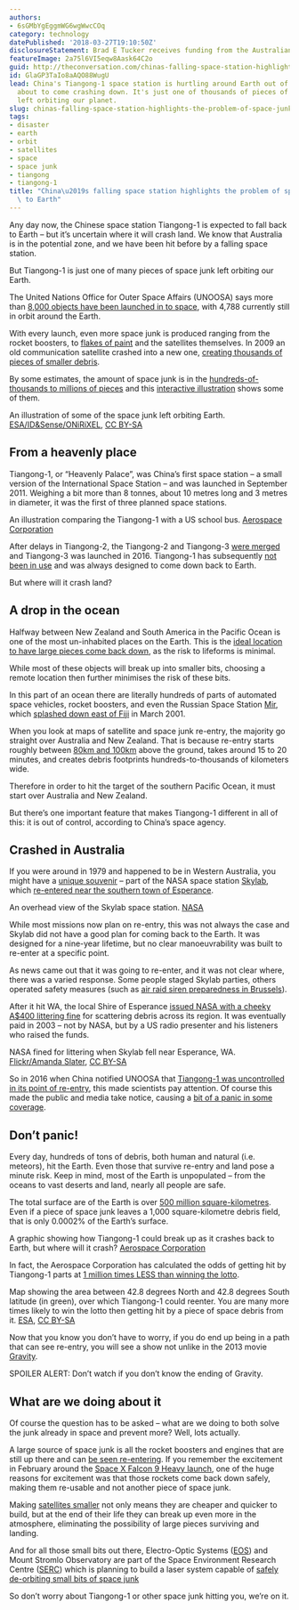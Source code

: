 ```yaml
---
authors:
- 6sGMbYgEggmWG6wgWwcCOq
category: technology
datePublished: '2018-03-27T19:10:50Z'
disclosureStatement: Brad E Tucker receives funding from the Australian Research Council.
featureImage: 2a75l6VI5eqw8Aask64C2o
guid: http://theconversation.com/chinas-falling-space-station-highlights-the-problem-of-space-junk-crashing-to-earth-93295
id: GlaGP3TaIo8aAQO88WugU
lead: China's Tiangong-1 space station is hurtling around Earth out of control and
  about to come crashing down. It's just one of thousands of pieces of space junk
  left orbiting our planet.
slug: chinas-falling-space-station-highlights-the-problem-of-space-junk-crashing-to-earth
tags:
- disaster
- earth
- orbit
- satellites
- space
- space junk
- tiangong
- tiangong-1
title: "China\u2019s falling space station highlights the problem of space junk crashing\
  \ to Earth"
---
```

Any day now, the Chinese space station Tiangong-1 is expected to fall back to Earth – but it’s uncertain where it will crash land. We know that Australia is in the potential zone, and we have been hit before by a falling space station.

But Tiangong-1 is just one of many pieces of space junk left orbiting our Earth.

The United Nations Office for Outer Space Affairs (UNOOSA) says more than [8,000 objects have been launched in to space](http://www.unoosa.org/oosa/osoindex/search-ng.jspx), with 4,788 currently still in orbit around the Earth. 


With every launch, even more space junk is produced ranging from the rocket boosters, to [flakes of paint](https://www.washingtonpost.com/news/speaking-of-science/wp/2016/05/12/a-bit-of-debris-chipped-the-international-space-station-thats-just-one-piece-of-a-much-bigger-problem/?utm_term=.bb9ba23a43fb) and the satellites themselves. In 2009 an old communication satellite crashed into a new one, [creating thousands of pieces of smaller debris](https://www.nytimes.com/2009/02/12/science/space/12satellite.html).

By some estimates, the amount of space junk is in the [hundreds-of-thousands to millions of pieces](https://www.esa.int/Our_Activities/Operations/Space_Debris/Space_debris_by_the_numbers) and this [interactive illustration](http://stuffin.space/) shows some of them. 

[](https://images.theconversation.com/files/212094/original/file-20180327-188613-6kf5d6.jpg?ixlib=rb-1.1.0&q=45&auto=format&w=1000&fit=clip) An illustration of some of the space junk left orbiting Earth. [ESA/ID&Sense/ONiRiXEL](https://www.esa.int/spaceinimages/Images/2017/03/Space_Debris), [CC BY-SA](http://creativecommons.org/licenses/by-sa/4.0/)

## From a heavenly place

Tiangong-1, or “Heavenly Palace”, was China’s first space station – a small version of the International Space Station – and was launched in September 2011. Weighing a bit more than 8 tonnes, about 10 metres long and 3 metres in diameter, it was the first of three planned space stations.

[](https://images.theconversation.com/files/212095/original/file-20180327-188595-1avw135.jpg?ixlib=rb-1.1.0&q=45&auto=format&w=1000&fit=clip) An illustration comparing the Tiangong-1 with a US school bus. [Aerospace Corporation](http://www.aerospace.org/cords/media-kit/)

After delays in Tiangong-2, the Tiangong-2 and Tiangong-3 [were merged](http://www.cmse.gov.cn/art/2016/4/28/art_18_27619.html) and Tiangong-3 was launched in 2016. Tiangong-1 has subsequently [not been in use](https://www.space.com/27320-tiangong-1.html) and was always designed to come down back to Earth.

But where will it crash land?

## A drop in the ocean

Halfway between New Zealand and South America in the Pacific Ocean is one of the most un-inhabited places on the Earth. This is the [ideal location to have large pieces come back down](https://www.smithsonianmag.com/smart-news/theres-spacecraft-cemetery-pacific-180955338/), as the risk to lifeforms is minimal. 

While most of these objects will break up into smaller bits, choosing a remote location then further minimises the risk of these bits. 

In this part of an ocean there are literally hundreds of parts of automated space vehicles, rocket boosters, and even the Russian Space Station [Mir](https://www.britannica.com/topic/Mir-Soviet-Russian-space-station), which [splashed down east of Fiji](http://www.fijitimes.com/story.aspx?id=439259) in March 2001. 

When you look at maps of satellite and space junk re-entry, the majority go straight over Australia and New Zealand. That is because re-entry starts roughly between [80km and 100km](http://www.aerospace.org/cords/all-about-debris-and-reentry/spacecraft-reentry/) above the ground, takes around 15 to 20 minutes, and creates debris footprints hundreds-to-thousands of kilometers wide.

Therefore in order to hit the target of the southern Pacific Ocean, it must start over Australia and New Zealand. 

But there’s one important feature that makes Tiangong-1 different in all of this: it is out of control, according to China’s space agency.

## Crashed in Australia

If you were around in 1979 and happened to be in Western Australia, you might have a [unique souvenir](https://www.nytimes.com/1982/11/12/us/pieces-of-skylab-going-on-sale.html) – part of the NASA space station [Skylab](https://www.britannica.com/topic/Skylab), which [re-entered near the southern town of Esperance](https://www.history.com/news/the-day-skylab-crashed-to-earth-facts-about-the-first-u-s-space-stations-re-entry). 

[](https://images.theconversation.com/files/212135/original/file-20180327-188601-1shfiae.jpg?ixlib=rb-1.1.0&q=45&auto=format&w=1000&fit=clip) An overhead view of the Skylab space station. [NASA](https://www.nasa.gov/mission_pages/skylab/SkylabImagesCol_archive_1.html)

While most missions now plan on re-entry, this was not always the case and Skylab did not have a good plan for coming back to the Earth. It was designed for a nine-year lifetime, but no clear manoeuvrability was built to re-enter at a specific point. 

As news came out that it was going to re-enter, and it was not clear where, there was a varied response. Some people staged Skylab parties, others operated safety measures (such as [air raid siren preparedness in Brussels](https://www.history.com/news/the-day-skylab-crashed-to-earth-facts-about-the-first-u-s-space-stations-re-entry)).

After it hit WA, the local Shire of Esperance [issued NASA with a cheeky A$400 littering fine](https://www.esperanceexpress.com.au/story/4787047/the-day-skylab-landed-in-esperance/) for scattering debris across its region. It was eventually paid in 2003 – not by NASA, but by a US radio presenter and his listeners who raised the funds.

[](https://images.theconversation.com/files/212115/original/file-20180327-188619-eymmdp.jpg?ixlib=rb-1.1.0&q=45&auto=format&w=1000&fit=clip) NASA fined for littering when Skylab fell near Esperance, WA. [Flickr/Amanda Slater](https://www.flickr.com/photos/pikerslanefarm/3417529636/), [CC BY-SA](http://creativecommons.org/licenses/by-sa/4.0/)

So in 2016 when China notified UNOOSA that [Tiangong-1 was uncontrolled in its point of re-entry](http://blogs.esa.int/rocketscience/2018/01/16/tiangong-1-frequently-asked-questions-2/), this made scientists pay attention. Of course this made the public and media take notice, causing a [bit of a panic in some coverage](https://www.theverge.com/2018/3/11/17100434/china-falling-space-station-tiangong-1-risk-assessment).

## Don’t panic!

Every day, hundreds of tons of debris, both human and natural (i.e. meteors), hit the Earth. Even those that survive re-entry and land pose a minute risk. Keep in mind, most of the Earth is unpopulated – from the oceans to vast deserts and land, nearly all people are safe. 

The total surface are of the Earth is over [500 million square-kilometres](https://www.universetoday.com/25756/surface-area-of-the-earth/). Even if a piece of space junk leaves a 1,000 square-kilometre debris field, that is only 0.0002% of the Earth’s surface.

[](https://images.theconversation.com/files/212134/original/file-20180327-188607-upm5u3.jpg?ixlib=rb-1.1.0&q=45&auto=format&w=1000&fit=clip) A graphic showing how Tiangong-1 could break up as it crashes back to Earth, but where will it crash? [Aerospace Corporation](http://www.aerospace.org/cords/media-kit/)

In fact, the Aerospace Corporation has calculated the odds of getting hit by Tiangong-1 parts at [1 million times LESS than winning the lotto](http://www.aerospace.org/cords/reentry-predictions/tiangong-1-reentry/).

[](https://images.theconversation.com/files/212132/original/file-20180327-188595-1pqt5xl.png?ixlib=rb-1.1.0&q=45&auto=format&w=1000&fit=clip) Map showing the area between 42.8 degrees North and 42.8 degrees South latitude (in green), over which Tiangong-1 could reenter. You are many more times likely to win the lotto then getting hit by a piece of space debris from it. [ESA](http://blogs.esa.int/rocketscience/2018/03/26/tiangong-1-frequently-asked-questions-2/), [CC BY-SA](http://creativecommons.org/licenses/by-sa/4.0/)

Now that you know you don’t have to worry, if you do end up being in a path that can see re-entry, you will see a show not unlike in the 2013 movie [Gravity](http://www.imdb.com/title/tt1454468/).

SPOILER ALERT: Don’t watch if you don’t know the ending of Gravity.

## What are we doing about it

Of course the question has to be asked – what are we doing to both solve the junk already in space and prevent more? Well, lots actually.

A large source of space junk is all the rocket boosters and engines that are still up there and can [be seen re-entering](http://www.latimes.com/local/lanow/la-me-ln-streak-light-20160727-snap-story.html). If you remember the excitement in February around the [Space X Falcon 9 Heavy launch](https://theconversation.com/falcon-heavy-spacex-stages-an-amazing-launch-but-what-about-the-environmental-impact-91423), one of the huge reasons for excitement was that those rockets come back down safely, making them re-usable and not another piece of space junk.


Making [satellites smaller](http://www.anu.edu.au/news/all-news/australian-built-satellites-launched-into-space) not only means they are cheaper and quicker to build, but at the end of their life they can break up even more in the atmosphere, eliminating the possibility of large pieces surviving and landing.

And for all those small bits out there, Electro-Optic Systems ([EOS](http://www.eos-aus.com/space/what-we-offer/satellite-laser-ranging)) and Mount Stromlo Observatory are part of the Space Environment Research Centre ([SERC](http://www.serc.org.au/space)) which is planning to build a laser system capable of [safely de-orbiting small bits of space junk](http://www.abc.net.au/news/2018-03-21/scientists-plan-to-shoot-down-space-junk-with-a-laser/9573066)

So don’t worry about Tiangong-1 or other space junk hitting you, we’re on it.